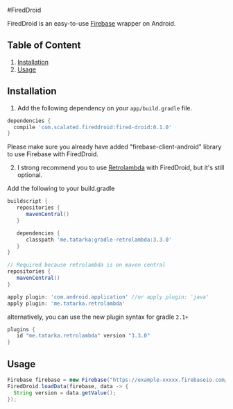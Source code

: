 #FiredDroid

FiredDroid is an easy-to-use [Firebase](https://firebase.google.com) wrapper on Android.


## Table of Content
  1. [Installation](#installation)
  2. [Usage](#usage)

## Installation
  1. Add the following dependency on your `app/build.gradle` file.
  
  ```groovy
  dependencies {
    compile 'com.scalated.fireddroid:fired-droid:0.1.0'
  }
  ```
  
  Please make sure you already have added "firebase-client-android" library to use Firebase with FiredDroid.
  
  2. I strong recommend you to use [Retrolambda](https://github.com/evant/gradle-retrolambda) with FiredDroid, but it's still optional.
  
  Add the following to your build.gradle
   ```groovy
   buildscript {
      repositories {
         mavenCentral()
      }

      dependencies {
         classpath 'me.tatarka:gradle-retrolambda:3.3.0'
      }
   }

   // Required because retrolambda is on maven central
   repositories {
      mavenCentral()
   }

   apply plugin: 'com.android.application' //or apply plugin: 'java'
   apply plugin: 'me.tatarka.retrolambda'
   ```
   alternatively, you can use the new plugin syntax for gradle `2.1+`
   ```groovy
   plugins {
      id "me.tatarka.retrolambda" version "3.3.0"
   }
   ```
   
## Usage
  ```java
  Firebase firebase = new Firebase("https://example-xxxxx.firebaseio.com/).child("version");
  FiredDroid.loadData(firebase, data -> {
    String version = data.getValue();
  });
  ```
  
